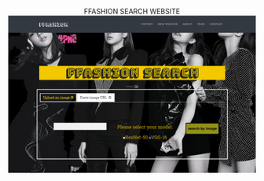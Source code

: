 <p align="center">
FFASHION SEARCH WEBSITE
  <img src="https://github.com/RanChiVo/demo_ffashion_search_/blob/master/background.png" width="800">
</p>
